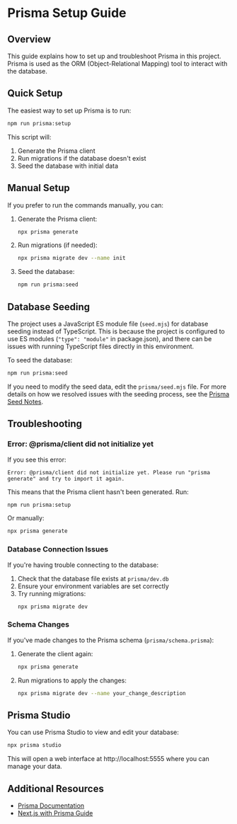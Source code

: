 # Prisma Setup Guide

## Overview

This guide explains how to set up and troubleshoot Prisma in this project. Prisma is used as the ORM (Object-Relational Mapping) tool to interact with the database.

## Quick Setup

The easiest way to set up Prisma is to run:

```bash
npm run prisma:setup
```

This script will:
1. Generate the Prisma client
2. Run migrations if the database doesn't exist
3. Seed the database with initial data

## Manual Setup

If you prefer to run the commands manually, you can:

1. Generate the Prisma client:
   ```bash
   npx prisma generate
   ```

2. Run migrations (if needed):
   ```bash
   npx prisma migrate dev --name init
   ```

3. Seed the database:
   ```bash
   npm run prisma:seed
   ```

## Database Seeding

The project uses a JavaScript ES module file (`seed.mjs`) for database seeding instead of TypeScript. This is because the project is configured to use ES modules (`"type": "module"` in package.json), and there can be issues with running TypeScript files directly in this environment.

To seed the database:

```bash
npm run prisma:seed
```

If you need to modify the seed data, edit the `prisma/seed.mjs` file. For more details on how we resolved issues with the seeding process, see the [Prisma Seed Notes](./PRISMA-SEED-NOTES.md).

## Troubleshooting

### Error: @prisma/client did not initialize yet

If you see this error:

```
Error: @prisma/client did not initialize yet. Please run "prisma generate" and try to import it again.
```

This means that the Prisma client hasn't been generated. Run:

```bash
npm run prisma:setup
```

Or manually:

```bash
npx prisma generate
```

### Database Connection Issues

If you're having trouble connecting to the database:

1. Check that the database file exists at `prisma/dev.db`
2. Ensure your environment variables are set correctly
3. Try running migrations:
   ```bash
   npx prisma migrate dev
   ```

### Schema Changes

If you've made changes to the Prisma schema (`prisma/schema.prisma`):

1. Generate the client again:
   ```bash
   npx prisma generate
   ```

2. Run migrations to apply the changes:
   ```bash
   npx prisma migrate dev --name your_change_description
   ```

## Prisma Studio

You can use Prisma Studio to view and edit your database:

```bash
npx prisma studio
```

This will open a web interface at http://localhost:5555 where you can manage your data.

## Additional Resources

- [Prisma Documentation](https://www.prisma.io/docs/)
- [Next.js with Prisma Guide](https://www.prisma.io/nextjs)
